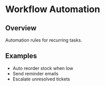 # Workflow Automation

## Overview
Automation rules for recurring tasks.

## Examples
- Auto reorder stock when low
- Send reminder emails
- Escalate unresolved tickets

